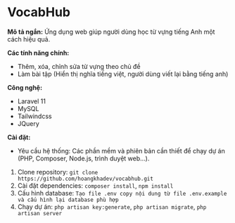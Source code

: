 # VocabHub

**Mô tả ngắn:** Ứng dụng web giúp người dùng học từ vựng tiếng Anh một cách hiệu quả.

**Các tính năng chính:**

-   Thêm, xóa, chỉnh sửa từ vựng theo chủ đề
-   Làm bài tập (Hiển thị nghĩa tiếng việt, người dùng viết lại bằng tiếng anh)

**Công nghệ:**

-   Laravel 11
-   MySQL
-   Tailwindcss
-   JQuery

**Cài đặt:**

-   Yêu cầu hệ thống: Các phần mềm và phiên bản cần thiết để chạy dự án (PHP, Composer, Node.js, trình duyệt web...).

1. Clone repository: `git clone https://github.com/hoangkhadev/vocabhub.git`
2. Cài đặt dependencies: `composer install`, `npm install`
3. Cấu hình database: `Tạo file .env copy nội dung từ file .env.example và cấu hình lại database phù hợp`
4. Chạy dự án: `php artisan key:generate`, `php artisan migrate`, `php artisan server`
